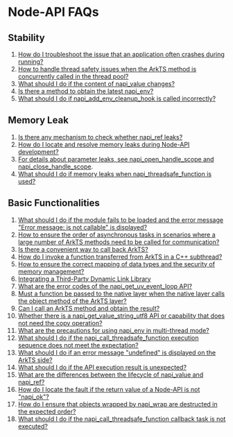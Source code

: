 # Node-API FAQs
<!--Kit: NDK-->
<!--Subsystem: arkcompiler-->
<!--Owner: @xliu-huanwei; @shilei123; @huanghello-->
<!--Designer: @shilei123-->
<!--Tester: @kirl75; @zsw_zhushiwei-->
<!--Adviser: @fang-jinxu-->

## Stability 
1. [How do I troubleshoot the issue that an application often crashes during running?](napi-faq-about-stability.md#how-do-i-troubleshoot-the-issue-that-an-application-often-crashes-during-running) 
2. [How to handle thread safety issues when the ArkTS method is concurrently called in the thread pool?](napi-faq-about-stability.md#how-to-handle-thread-safety-issues-when-the-arkts-method-is-concurrently-called-in-the-thread-pool) 
3. [What should I do if the content of napi_value changes?](napi-faq-about-stability.md#what-should-i-do-if-the-content-of-napi_value-changes) 
4. [Is there a method to obtain the latest napi_env?](napi-faq-about-stability.md#is-there-a-method-to-obtain-the-latest-napi_env) 
5. [What should I do if napi_add_env_cleanup_hook is called incorrectly?](napi-faq-about-stability.md#what-should-i-do-if-napi_add_env_cleanup_hook-is-called-incorrectly) 
## Memory Leak 
1. [Is there any mechanism to check whether napi_ref leaks?](napi-faq-about-memory-leak.md#is-there-any-mechanism-to-check-whether-napi_ref-leaks) 
2. [How do I locate and resolve memory leaks during Node-API development?](napi-faq-about-memory-leak.md#how-do-i-locate-and-resolve-memory-leaks-during-node-api-development) 
3. [For details about parameter leaks, see napi_open_handle_scope and napi_close_handle_scope](use-napi-life-cycle.md).  
4. [What should I do if memory leaks when napi_threadsafe_function is used?](napi-faq-about-memory-leak.md#what-should-i-do-if-memory-leaks-when-napi_threadsafe_function-is-used) 
## Basic Functionalities
1. [What should I do if the module fails to be loaded and the error message "Error message: is not callable" is displayed?](napi-faq-about-common-basic.md) 
2. [How to ensure the order of asynchronous tasks in scenarios where a large number of ArkTS methods need to be called for communication?](napi-faq-about-common-basic.md#how-to-ensure-the-order-of-asynchronous-tasks-in-scenarios-where-a-large-number-of-arkts-methods-need-to-be-called-for-communication) 
3. [Is there a convenient way to call back ArkTS?](napi-faq-about-common-basic.md#is-there-a-convenient-way-to-call-back-arkts) 
4. [How do I invoke a function transferred from ArkTS in a C++ subthread?](https://developer.huawei.com/consumer/en/doc/harmonyos-faqs/faqs-ndk-26) 
5. [How to ensure the correct mapping of data types and the security of memory management?](napi-faq-about-common-basic.md#how-to-ensure-the-correct-mapping-of-data-types-and-the-security-of-memory-management) 
6. [Integrating a Third-Party Dynamic Link Library](https://developer.huawei.com/consumer/en/doc/best-practices/bpta-dynamic-link-library) 
7. [What are the error codes of the napi_get_uv_event_loop API?](napi-faq-about-common-basic.md#what-are-the-error-codes-of-the-napi_get_uv_event_loop-api) 
8. [Must a function be passed to the native layer when the native layer calls the object method of the ArkTS layer?](napi-faq-about-common-basic.md#must-a-function-be-passed-to-the-native-layer-when-the-native-layer-calls-the-object-method-of-the-arkts-layer) 
9. [Can I call an ArkTS method and obtain the result?](napi-faq-about-common-basic.md#can-i-call-an-arkts-method-and-obtain-the-result) 
10. [Whether there is a napi_get_value_string_utf8 API or capability that does not need the copy operation?](napi-faq-about-common-basic.md#whether-there-is-a-napi_get_value_string_utf8-api-or-capability-that-does-not-need-the-copy-operation) 
11. [What are the precautions for using napi_env in multi-thread mode?](napi-faq-about-common-basic.md#what-are-the-precautions-for-using-napi_env-in-multi-thread-mode) 
12. [What should I do if the napi_call_threadsafe_function execution sequence does not meet the expectation?](napi-faq-about-common-basic.md#what-should-i-do-if-the-napi_call_threadsafe_function-execution-sequence-does-not-meet-the-expectation) 
13. [What should I do if an error message "undefined" is displayed on the ArkTS side?](napi-faq-about-common-basic.md#what-should-i-do-if-an-error-message-undefined-is-displayed-on-the-arkts-side) 
14. [What should I do if the API execution result is unexpected?](napi-faq-about-common-basic.md#what-should-i-do-if-the-api-execution-result-is-unexpected) 
15. [What are the differences between the lifecycle of napi_value and napi_ref?](napi-faq-about-common-basic.md#what-are-the-differences-between-the-lifecycle-of-napi_value-and-napi_ref) 
16. [How do I locate the fault if the return value of a Node-API is not "napi_ok"?](napi-faq-about-common-basic.md#how-do-i-locate-the-fault-if-the-return-value-of-a-node-api-is-not-napi_ok) 
17. [How do I ensure that objects wrapped by napi_wrap are destructed in the expected order?](napi-faq-about-common-basic.md#how-do-i-ensure-that-objects-wrapped-by-napi_wrap-are-destructed-in-the-expected-order) 
18. [What should I do if the napi_call_threadsafe_function callback task is not executed?](napi-faq-about-common-basic.md#what-should-i-do-if-the-napi_call_threadsafe_function-callback-task-is-not-executed)
